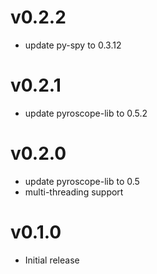 # v0.2.2
- update py-spy to 0.3.12

# v0.2.1
- update pyroscope-lib to 0.5.2

# v0.2.0
- update pyroscope-lib to 0.5
- multi-threading support

# v0.1.0
- Initial release
